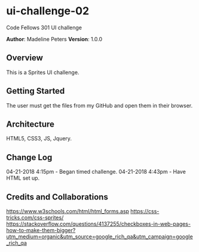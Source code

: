 # ui-challenge-02
Code Fellows 301 UI challenge

**Author**: Madeline Peters
**Version**: 1.0.0

## Overview
This is a Sprites UI challenge.

## Getting Started
The user must get the files from my GitHub and open them in their browser.

## Architecture
HTML5, CSS3, JS, Jquery.

## Change Log
04-21-2018 4:15pm - Began timed challenge. 
04-21-2018 4:43pm - Have HTML set up.



## Credits and Collaborations
https://www.w3schools.com/html/html_forms.asp
https://css-tricks.com/css-sprites/
https://stackoverflow.com/questions/4137255/checkboxes-in-web-pages-how-to-make-them-bigger?utm_medium=organic&utm_source=google_rich_qa&utm_campaign=google_rich_qa 
